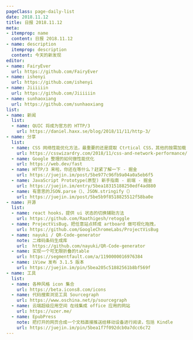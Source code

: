 ```yaml
---
pageClass: page-daily-list
date: 2018.11.12
title: 日报 2018.11.12
meta:
- itemprop: name
  content: 日报 2018.11.12
- name: description
  itemprop: description
  content: 今天的新发现
editor:
- name: FairyEver
  url: https://github.com/FairyEver
- name: ishenyi
  url: https://github.com/ishenyi
- name: Jiiiiiin
  url: https://github.com/Jiiiiiin
- name: sunhaoxiang
  url: https://github.com/sunhaoxiang
list:
- name: 新闻
  list:
  - name: QUIC 将成为官方的 HTTP/3
    url: https://daniel.haxx.se/blog/2018/11/11/http-3/
- name: 分享
  list:
  - name: CSS 网络性能优化方法，最重要的还是提取 Ctrtical CSS，其他的按需加载
    url: https://csswizardry.com/2018/11/css-and-network-performance/
  - name: Google 整理的如何做性能优化
    url: https://web.dev/fast
  - name: HTTP/3 来啦，你还在等什么？赶紧了解一下 - 掘金
    url: https://juejin.im/post/5be977c96fb9a04a0a5eb6f5
  - name: JavaScript Prototype(原型) 新手指南 - 前端 - 掘金
    url: https://juejin.im/entry/5bea18315188250edf4ad880
  - name: 有意思的JSON.parse（）、JSON.stringify（）
    url: https://juejin.im/post/5be5b9f8518825512f58ba0e
- name: 开源
  list:
  - name: react hooks，提供 ui 状态的切换辅助方法
    url: https://github.com/Raathigesh/retoggle
  - name: ProjectVisBug，把任意站点转成 artboard 做可视化拖拽，
    url: https://github.com/GoogleChromeLabs/ProjectVisBug
  - name: nayuki / QR-Code-generator 
    note: 二维码条码生成库
    url:  https://github.com/nayuki/QR-Code-generator
  - name: 实现一个可无限折叠的table
    url: https://segmentfault.com/a/1190000016976384
  - name: iView 发布 3.1.5 版本
    url: https://juejin.im/pin/5bea205c51882561b8bf569f
- name: 工具
  list:
  - name: 各种风格 icon 集合
    url: https://beta.icons8.com/icons
  - name: 代码搜索浏览工具 Sourcegraph
    url: https://www.oschina.net/p/sourcegraph
  - name: 云端超级应用空间 在线集成 office 应用的网站
    url: https://uzer.me/
  - name: EpubPress
    note: 把打开的网页合成一个文档直接推送给移动设备进行阅读，包括 Kindle
    url: https://juejin.im/pin/5bea1f7f092dcb0a7dcc6c72
---
```


<daily-list v-bind="$page.frontmatter"/>